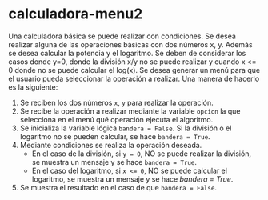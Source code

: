 # calculadora-menu2

Una calculadora básica se puede realizar con condiciones.  Se desea realizar alguna de las operaciones básicas con dos números x, y.  Además se desea calcular la potencia y el logaritmo. Se deben de considerar los casos donde y=0, donde la división x/y no se puede realizar y cuando x <= 0 donde no se puede calcular el log(x).  Se desea generar un menú para que el usuario pueda seleccionar la operación a realizar.  Una manera de hacerlo es la siguiente:

1. Se reciben los dos números `x`, `y` para realizar la operación.
2. Se recibe la operación a realizar mediante la variable `opcion` la que selecciona en el menú qué operación ejecuta el algoritmo.
3. Se inicializa la variable lógica `bandera = False`.  Si la división o el logaritmo no se pueden calcular, se hace `bandera = True`.
4. Mediante condiciones se realiza la operación deseada.
    * En el caso de la división, si `y = 0`, NO se puede realizar la división, se muestra un mensaje y se hace `bandera = True`.
    * En el caso del logaritmo, si `x <= 0`, NO se puede calcular el logaritmo, se muestra un mensaje y se hace *bandera = True*.
5. Se muestra el resultado en el caso de que `bandera = False`.